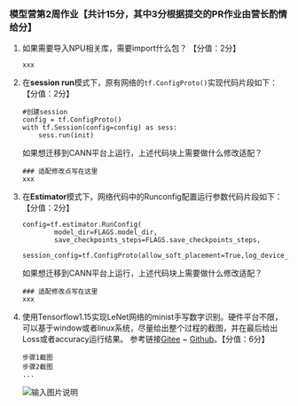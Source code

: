 ### 模型营第2周作业【共计15分，其中3分根据提交的PR作业由营长酌情给分】

1. 如果需要导入NPU相关库，需要import什么包？ 【分值：2分】
	
    ```
    xxx
    ```

2. 在**session run**模式下，原有网络的`tf.ConfigProto()`实现代码片段如下：【分值：2分】
    ```
    #创建session
    config = tf.ConfigProto()
    with tf.Session(config=config) as sess:
        sess.run(init)
    ```
	
    如果想迁移到CANN平台上运行，上述代码块上需要做什么修改适配？
    ```
    ### 适配修改点写在这里
    xxx
    ```
	
3. 在**Estimator**模式下，网络代码中的Runconfig配置运行参数代码片段如下：【分值：2分】
    ```
    config=tf.estimator.RunConfig(
            model_dir=FLAGS.model_dir, 
            save_checkpoints_steps=FLAGS.save_checkpoints_steps,
            session_config=tf.ConfigProto(allow_soft_placement=True,log_device_placement=False))
    ```
    如果想迁移到CANN平台上运行，上述代码块上需要做什么修改适配？
    ```
    ### 适配修改点写在这里
    xxx
    ```
4. 使用Tensorflow1.15实现LeNet网络的minist手写数字识别。硬件平台不限，可以基于window或者linux系统，尽量给出整个过程的截图，并在最后给出Loss或者accuracy运行结果。 参考链接[Gitee](https://gitee.com/lai-pengfei/LeNet) ~ [Github](https://github.com/ganyc717/LeNet)。【分值：6分】
    ```
    步骤1截图
    步骤2截图
    ...
    ```

   ![输入图片说明](https://images.gitee.com/uploads/images/2021/0331/130148_5de9d0b8_1482256.png "屏幕截图.png")
    